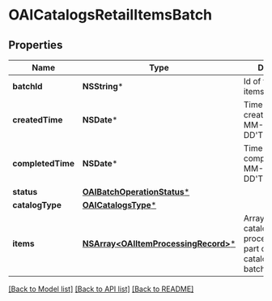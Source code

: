 # OAICatalogsRetailItemsBatch

## Properties
Name | Type | Description | Notes
------------ | ------------- | ------------- | -------------
**batchId** | **NSString*** | Id of the catalogs items batch | [optional] 
**createdTime** | **NSDate*** | Time of the batch creation: YYYY-MM-DD&#39;T&#39;hh:mm:ssTZD | [optional] [readonly] 
**completedTime** | **NSDate*** | Time of the batch completion: YYYY-MM-DD&#39;T&#39;hh:mm:ssTZD | [optional] [readonly] 
**status** | [**OAIBatchOperationStatus***](OAIBatchOperationStatus.md) |  | [optional] 
**catalogType** | [**OAICatalogsType***](OAICatalogsType.md) |  | 
**items** | [**NSArray&lt;OAIItemProcessingRecord&gt;***](OAIItemProcessingRecord.md) | Array with the catalogs items processing records part of the catalogs items batch | [optional] 

[[Back to Model list]](../README.md#documentation-for-models) [[Back to API list]](../README.md#documentation-for-api-endpoints) [[Back to README]](../README.md)


